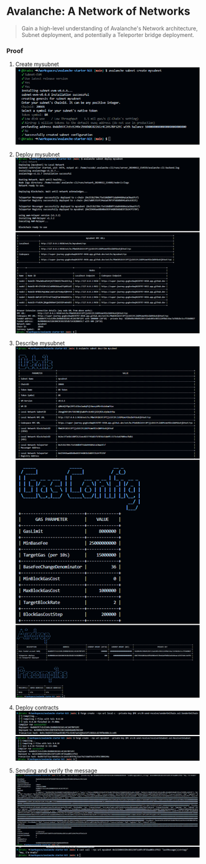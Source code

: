 # Avalanche: A Network of Networks

>Gain a high-level understanding of Avalanche's Network architecture, Subnet deployment, and potentially a Teleporter bridge deployment.

### **Proof**

1. Create mysubnet
![alt text](image.png)

2. Deploy mysubnet
![alt text](image-1.png)
![alt text](image-2.png)

3. Describe mysubnet
![alt text](image-3.png)
![alt text](image-4.png)
![alt text](image-5.png)

4. Deploy contracts
![alt text](image-6.png)
![alt text](image-7.png)

5. Sending and verify the message
![alt text](image-8.png)
![alt text](image-9.png)